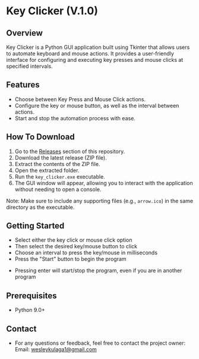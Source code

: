 # Key Clicker (V.1.0)

## Overview

Key Clicker is a Python GUI application built using Tkinter that allows users to automate keyboard and mouse actions. It provides a user-friendly interface for configuring and executing key presses and mouse clicks at specified intervals.

## Features

- Choose between Key Press and Mouse Click actions.
- Configure the key or mouse button, as well as the interval between actions.
- Start and stop the automation process with ease.

## How To Download

1. Go to the [Releases](https://github.com/WesKulaga/Key-Clicker) section of this repository.
2. Download the latest release (ZIP file).
3. Extract the contents of the ZIP file.
4. Open the extracted folder.
5. Run the `key_clicker.exe` executable.
6. The GUI window will appear, allowing you to interact with the application without needing to open a console.

Note: Make sure to include any supporting files (e.g., `arrow.ico`) in the same directory as the executable.

## Getting Started

- Select either the key click or mouse click option
- Then select the desired key/mouse button to click
- Choose an interval to press the key/mouse in milliseconds
- Press the "Start" button to begin the program
* Pressing enter will start/stop the program, even if you are in another program

## Prerequisites

- Python 9.0+

## Contact

- For any questions or feedback, feel free to contact the project owner:
    Email: wesleykulaga1@gmail.com